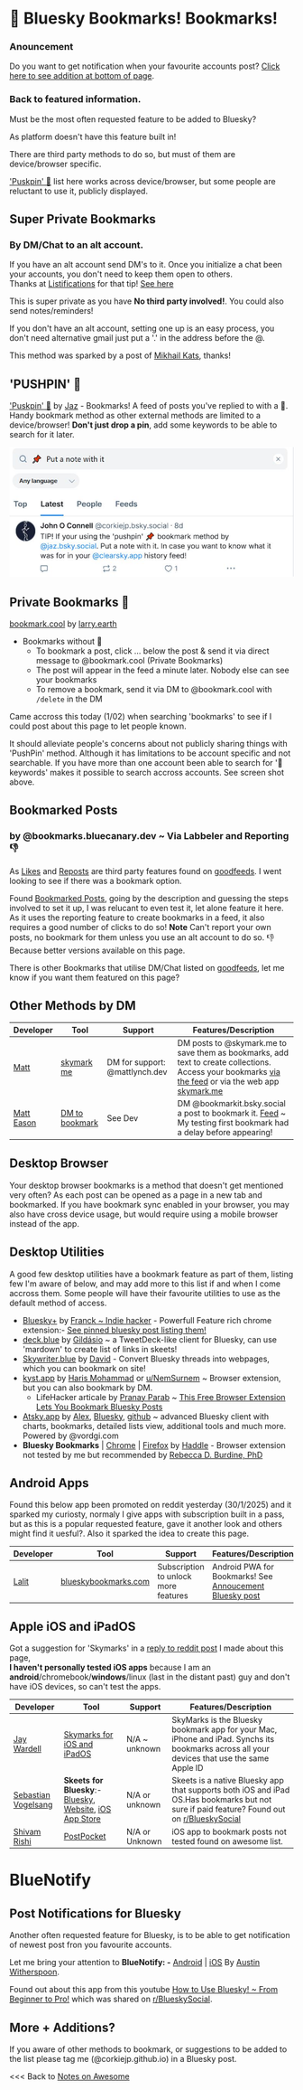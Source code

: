 # 📌 Bluesky Bookmarks! Bookmarks!

### Anouncement
Do you want to get notification when your favourite accounts post? [Click here to see addition at bottom of page](#bluenotify).

### Back to featured information.

Must be the most often requested feature to be added to Bluesky?

As platform doesn't have this feature built in!

There are third party methods to do so, but must of them are device/browser specific.

['Puskpin' 📌](https://bsky.app/profile/jaz.bsky.social/feed/my-pins) list here works across device/browser, but some people are reluctant to use it, publicly displayed.

## Super Private Bookmarks
### By DM/Chat to an alt account. 

If you have an alt account send DM's to it. Once you initialize a chat been your accounts, you don't need to keep them open to others. \
Thanks at [Listifications](https://bsky.app/profile/did:plc:yatb2t26fw7u3c7qcacq7rje) for that tip! [See here](https://github.com/corkiejp/Corkiejp-notes-on-awesome-bluesky/blob/main/morepages/Bluesky-Chat-TIP-Listifications.md)

This is super private as you have **No third party involved!**. You could also send notes/reminders!

If you don't have an alt account, setting one up is an easy process, you don't need alternative gmail just put a '.' in the address before the @.

This method was sparked by a post of [Mikhail Kats](https://bsky.app/profile/did:plc:abkp4sglznvkptyncrltve6t/post/3liaw5kjrjs2s), thanks!

## 'PUSHPIN' 📌

['Puskpin' 📌](https://bsky.app/profile/jaz.bsky.social/feed/my-pins) by [Jaz](https://bsky.app/profile/did:plc:q6gjnaw2blty4crticxkmujt) - Bookmarks! A feed of posts you've replied to with a 📌. Handy bookmark method as other external methods are limited to a device/browser! **Don't just drop a pin**, add some keywords to be able to search for it later.

![Push Pin make a note](/assets/pushpinnote.jpg)

## Private Bookmarks 🔖

[bookmark.cool‬](https://bsky.app/profile/did:plc:i66pmozpdrjpmzkmbhlw5qdx) by [larry.earth](https://bsky.app/profile/did:plc:ugdiki2sjvpxvhzsvuvaygaw)

  - Bookmarks without 📌
    - To bookmark a post, click … below the post & send it via direct message to @bookmark.cool (Private Bookmarks)
    - The post will appear in the feed a minute later. Nobody else can see your bookmarks
    - To remove a bookmark, send it via DM to @bookmark.cool with `/delete` in the DM
   
Came accross this today (1/02) when searching 'bookmarks' to see if I could post about this page to let people known.

It should alleviate people's concerns about not publicly sharing things with 'PushPin' method. Although it has limitations to be account specific and not searchable. If you have more than one account been able to search for '📌 keywords' makes it possible to search accross accounts. See screen shot above.


## Bookmarked Posts 
### by @bookmarks.bluecanary.dev ~ Via Labbeler and Reporting 👎

As [Likes](https://bsky.app/profile/did:plc:vc7f4oafdgxsihk4cry2xpze/feed/likes) and [Reposts](https://bsky.app/profile/did:plc:vc7f4oafdgxsihk4cry2xpze/feed/reposts) are third party features found on [goodfeeds](https://goodfeeds.co/). I went looking to see if there was a bookmark option.

Found [Bookmarked Posts](https://bsky.app/profile/did:plc:w6yx4bltuzdmiolooi4kd6zt/feed/bookmarks), going by the description and guessing the steps involved to set it up, I was relucant to even test it, let alone feature it here. As it uses the reporting feature to create bookmarks in a feed, it also requires a good number of clicks to do so! **Note** Can't report your own posts, no bookmark for them unless you use an alt account to do so. 👎 Because better versions available on this page.

There is other Bookmarks that utilise DM/Chat listed on [goodfeeds](https://goodfeeds.co/search?q=bookmarks), let me know if you want them featured on this page?

## Other Methods by DM

| Developer | Tool | Support | Features/Description |
|-----------|------|---------|-------------------|
| [Matt](https://bsky.app/profile/did:plc:2h2vdoobywse4d2r5w6or2zv) | [skymark me](https://bsky.app/profile/did:plc:sy5rzmzyu6rvsxnkgis5v4pq) | DM for support: @mattlynch.dev | DM posts to @skymark.me to save them as bookmarks, add text to create collections. Access your bookmarks [via the feed](https://bsky.app/profile/did:plc:sy5rzmzyu6rvsxnkgis5v4pq/feed/bookmarks) or via the web app [skymark.me](https://skymark.me/) |
| [Matt Eason](https://bsky.app/profile/did:plc:kktpfjnjjqahydpqbko5iqbj) | [DM to bookmark](https://bsky.app/profile/did:plc:fre2ebiuhu7cupmge4xuqcaq) | See Dev | DM @bookmarkit.bsky.social a post to bookmark it. [Feed](https://bsky.app/profile/bookmarkit.bsky.social/feed/bookmarks) ~ My testing first bookmark had a delay before appearing! |

## Desktop Browser

Your desktop browser bookmarks is a method that doesn't get mentioned very often? As each post can be opened as a page in a new tab and bookmarked. If you have bookmark sync enabled in your browser, you may also have cross device usage, but would require using a mobile browser instead of the app.

## Desktop Utilities

A good few desktop utilities have a bookmark feature as part of them, listing few I'm aware of below, and may add more to this list if and when I come accross them. Some people will have their favourite utilities to use as the default method of access.

  - [Bluesky+](https://chromewebstore.google.com/detail/bluesky+/flbheallcbkoaffegmjenkpojhocmdla) by [Franck ~ Indie hacker](https://bsky.app/profile/franck.blue) - Powerfull Feature rich chrome extension:- [See pinned bluesky post listing them!](https://bsky.app/profile/did:plc:h5vg54cmlkpwnz2p3symlm2t/post/3ldj7wsivd22u)
  - [deck.blue](https://deck.blue/) by [Gildásio](https://bsky.app/profile/did:plc:kber7c5xhwah2ocxzuqpytg5) ~ a TweetDeck-like client for Bluesky, can use 'mardown' to create list of links in skeets!
  - [Skywriter.blue](https://skywriter.blue/) by [David](https://bsky.app/profile/did:plc:rgxmjcboeeerlktnw3ff3okh) - Convert Bluesky threads into webpages, which you can bookmark on site!
  - [kyst.app](https://kyst.app/) by [Haris Mohammad](https://bsky.app/profile/did:plc:vk4brqfoersrab5e5guerzcs) or [u/NemSurnem](https://www.reddit.com/r/BlueskySocial/comments/1ic0int/built_a_bookmarks_manager_for_bluesky/) ~ Browser extension, but you can also bookmark by DM. 
    - LifeHacker articale by [Pranay Parab](https://bsky.app/profile/did:plc:2gdq4t2lstp6ocqxw5ek7ohr) ~ [This Free Browser Extension Lets You Bookmark Bluesky Posts](https://lifehacker.com/tech/this-free-browser-extension-lets-you-bookmark-bluesky-posts)
  - [Atsky.app](https://atsky.app/) by [Alex](https://bsky.app/profile/did:plc:er6erflnnxcozlbqmrpflt6h), [Bluesky](https://bsky.app/profile/did:plc:f4r66r4tlhld3g3puannbxsq), [github](https://github.com/vordgi) ~ advanced Bluesky client with charts, bookmarks, detailed lists view, additional tools and much more. Powered by @vordgi.com
  - **Bluesky Bookmarks** | [Chrome](https://chromewebstore.google.com/detail/bluesky-bookmarks/fabgnlmmiejaialmpojgmljacihchlga?hl=en) | [Firefox](https://addons.mozilla.org/addon/bluesky-bookmarks/) by [Haddle](https://bsky.app/profile/did:plc:32hp2dwwhx372kqtfmeyie6u) - Browser extension not tested by me but recommended by [Rebecca D. Burdine, PhD](https://bsky.app/profile/did:plc:f4rsxfk3b5rv43xlxnvg7zw3/post/3lhjqbfytjk2u)



## Android Apps

Found this below app been promoted on reddit yesterday (30/1/2025) and it sparked my curiosty, normaly I give apps with subscription built in a pass, but as this is a popular requested feature, gave it another look and others might find it uesful?. Also it sparked the idea to create this page.

| Developer | Tool | Support | Features/Description |
|-----------|------|---------|-------------------|
| [Lalit](https://bsky.app/profile/did:plc:tx4quzdjqbupsqasreq4qwph) | [blueskybookmarks.com](https://blueskybookmarks.com/) | Subscription to unlock more features | Android PWA for Bookmarks! See [Annoucement Bluesky post](https://bsky.app/profile/did:plc:tx4quzdjqbupsqasreq4qwph/post/3lgvw7iasjs2g) |

## Apple iOS and iPadOS

Got a suggestion for 'Skymarks' in a [reply to reddit post](https://www.reddit.com/r/BlueskySocial/comments/1ifhnin/bluesky_bookmarks_my_known_methods_to_do_so/) I made about this page, \
**I haven't personally tested iOS apps** because I am an **android**/chromebook/**windows**/linux (last in the distant past) guy and don't have iOS devices, so can't test the apps.

| Developer | Tool | Support | Features/Description |
|-----------|------|---------|-------------------|
| [Jay Wardell](https://bsky.app/profile/did:plc:fjnmpe2mwk7k7iwunize7zjk) | [Skymarks for iOS and iPadOS](https://apps.apple.com/us/app/skymarks/id6739005862) | N/A ~ unknown | SkyMarks is the Bluesky bookmark app for your Mac, iPhone and iPad. Synchs its bookmarks across all your devices that use the same Apple ID |
|[Sebastian Vogelsang](https://bsky.app/profile/did:plc:ituoear7k6qx3smjfoxhufm4) | **Skeets for Bluesky**:- [Bluesky](https://bsky.app/profile/did:plc:mdpndtkinvfaxtf64ubgftzs), [Website](https://www.skeetsapp.com/), [iOS App Store](https://apps.apple.com/us/app/skeets-for-bluesky/id6466340923) | N/A or unknown | Skeets is a native Bluesky app that supports both iOS and iPad OS.Has bookmarks but not sure if paid feature? Found out on [r/BlueskySocial](https://www.reddit.com/r/BlueskySocial/comments/1ilsf2o/a_lot_of_the_features_yall_are_missing_from/) |
|[Shivam Rishi](https://bsky.app/profile/did:plc:ln7vrncvvmehvony26h7os3t)|[PostPocket](https://apps.apple.com/au/app/postpocket-save-read-later/id6670723615) | N/A or Unknown | iOS app to bookmark posts not tested found on awesome list. |

# BlueNotify
## Post Notifications for Bluesky

Another often requested feature for Bluesky, is to be able to get notification of newest post fron you favourite accounts. 

Let me bring your attention to **BlueNotify: -** [Android](https://play.google.com/store/apps/details?id=com.austinwitherspoon.bluenotify) | [iOS](https://apps.apple.com/gb/app/bluenotify/id6738239349)
By [Austin Witherspoon](https://bsky.app/profile/did:plc:jpkjnmydclkafjyicv3s6hcx).

Found out about this app from this youtube [How to Use Bluesky! ~ From Beginner to Pro!](https://www.youtube.com/watch?v=Jr58OOIYjN4) which was shared on [r/BlueskySocial](https://www.reddit.com/r/BlueskySocial/comments/1ik9rhs/ive_made_a_tutorial_on_using_bluesky/).


## More + Additions?

If you aware of other methods to bookmark, or suggestions to be added to the list please tag me (@corkiejp.github.io) in a Bluesky post.





<<< Back to [Notes on Awesome](/README.md)
